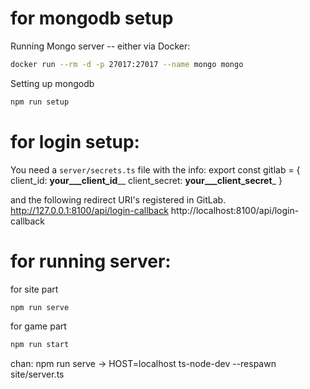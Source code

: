 # for mongodb setup
Running Mongo server -- either via Docker:

```bash
docker run --rm -d -p 27017:27017 --name mongo mongo
```

Setting up mongodb
```bash
npm run setup
```

# for login setup:

You need a `server/secrets.ts` file with the info:
export const gitlab = {
    client_id: ____your___client_id______
    client_secret: ____your___client_secret_____
  }

and the following redirect URI's registered in GitLab.
http://127.0.0.1:8100/api/login-callback
http://localhost:8100/api/login-callback

# for running server:

for site part
```bash
npm run serve
```

for game part
```bash
npm run start
```



chan: npm run serve -> HOST=localhost ts-node-dev --respawn site/server.ts